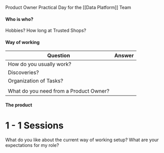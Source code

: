 Product Owner Practical Day for the [[Data Platform]] Team
#### Who is who?
Hobbies?
How long at Trusted Shops?

#### Way of working

| Question                               | Answer |
| -------------------------------------- | ------ |
| How do you usually work?               |        |
| Discoveries?                           |        |
| Organization of Tasks?<br>             |        |
|                                        |        |
| What do you need from a Product Owner? |        |
#### The product

# 1 - 1 Sessions
What do you like about the current way of working setup?
What are your expectations for my role?